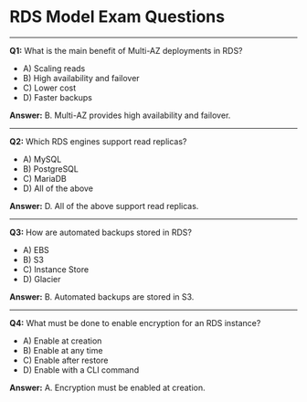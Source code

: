 # RDS Model Exam Questions

---
**Q1:** What is the main benefit of Multi-AZ deployments in RDS?
- A) Scaling reads
- B) High availability and failover
- C) Lower cost
- D) Faster backups

**Answer:** B. Multi-AZ provides high availability and failover.

---
**Q2:** Which RDS engines support read replicas?
- A) MySQL
- B) PostgreSQL
- C) MariaDB
- D) All of the above

**Answer:** D. All of the above support read replicas.

---
**Q3:** How are automated backups stored in RDS?
- A) EBS
- B) S3
- C) Instance Store
- D) Glacier

**Answer:** B. Automated backups are stored in S3.

---
**Q4:** What must be done to enable encryption for an RDS instance?
- A) Enable at creation
- B) Enable at any time
- C) Enable after restore
- D) Enable with a CLI command

**Answer:** A. Encryption must be enabled at creation.
